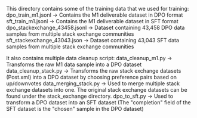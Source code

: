 This directory contains some of the training data that we used for training:
dpo_train_m1.jsonl -> Contains the M1 deliverable dataset in DPO format
sft_train_m1.jsonl -> Contains the M1 deliverable dataset in SFT format 
dpo_stackexchange_43458.jsonl -> Dataset containing 43,458 DPO data samples from multiple stack exchange communities
sft_stackexchange_43043.json -> Dataset containing 43,043 SFT data samples from multiple stack exchange communities


It also contains multiple data cleanup script:
data_cleanup_m1.py -> Transforms the raw M1 data sample into a DPO dataset
data_cleanup_stack.py -> Transforms the raw stack exchange datasets (Post.xml) into a DPO dataset by choosing preference pairs based on up/downvotes
data_merging_stack.py -> Used to merge multiple stack exchange datasets into one. The original stack exchange datasets can be found under the stack_exchange directory.
dpo_to_sft.py -> Used to transform a DPO dataset into an SFT dataset (The "completion" field of the SFT dataset is the "chosen" sample in the DPO dataset)
